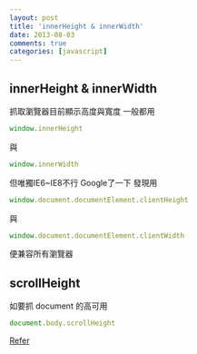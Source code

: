 ```yaml
---
layout: post
title: 'innerHeight & innerWidth'
date: 2013-08-03
comments: true
categories: [javascript]
---
```

## innerHeight & innerWidth
抓取瀏覽器目前顯示高度與寬度
一般都用
```javascript
window.innerHeight
```
與
```javascript
window.innerWidth
```
但唯獨IE6~IE8不行
Google了一下
發現用
```javascript
window.document.documentElement.clientHeight
```
與
```javascript
window.document.documentElement.clientWidth
```
便兼容所有瀏覽器

## scrollHeight

如要抓 document 的高可用
```javascript
document.body.scrollHeight
```

[Refer](http://stackoverflow.com/questions/1145850/get-height-of-entire-document-with-javascript)
